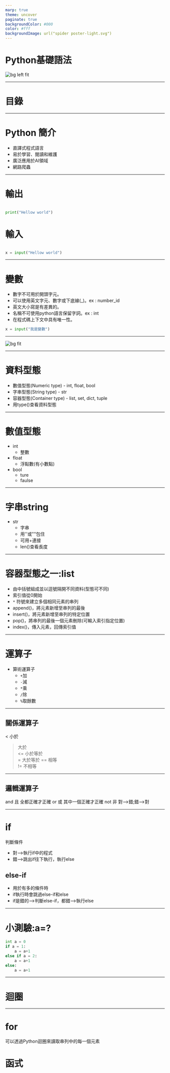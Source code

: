 ```yaml
---
marp: true
theme: uncover
paginate: true
backgroundColor: #000
color: #fff
backgroundImage: url("spider poster-light.svg")
---
```

<style>
  :root{
      --color-background-code: #222222;
    }
marp-pre{
    background: #222222!important;
     border-radius: 13px;
      max-width:80%;
}
code{
    border-radius: 7px;
    background-color: #2222222;
}
div#\:\$p>svg>foreignObject>section :is(pre,marp-pre){

    --preserve-aspect-ratio:none!important;
}
</style>

# Python基礎語法
![bg left fit](https://images.ctfassets.net/mrop88jh71hl/55rrbZfwMaURHZKAUc5oOW/9e5fe805eb03135b82e962e92169ce6d/python-programming-language.png?w=1366&h=1366&q=100&fm=webp)

---
# 目錄

---
# Python 簡介
* 直譯式程式語言
* 易於學習、閱讀和維護
* 廣泛應用於AI領域
* 網路爬蟲

---

# 輸出
```python

print("Hellow world")

```
# 輸入
```python

x = input("Hellow world")

```

---
# 變數
* 數字不可用於開頭字元。
* 可以使用英文字元、數字或下底線(_)。ex : number_id
* 英文大小寫是有差異的。
* 名稱不可使用python語言保留字詞。ex : int
* 在程式碼上下文中具有唯一性。
```python
x = input("我是變數")
```
---
![bg fit](https://2.bp.blogspot.com/-_3mSYmviumc/WqZDKygsbkI/AAAAAAAAC_c/yuBBl5oxiAsyOaODImUXgTkGF5KRqAokACLcBGAs/s1600/python%2B.jpg)

---
# 資料型態
* 數值型態(Numeric type) - int, float, bool
* 字串型態(String type) - str
* 容器型態(Container type) - list, set, dict, tuple
* 用type()查看資料型態
---
# 數值型態
* int 
  * 整數
* float
  * 浮點數(有小數點)
* bool
  * ture
  * faulse
---
# 字串string
* str
  * 字串
  * 用''或""包住
  * 可用+連接
  * len()查看長度
---
# 容器型態之一:list
*  由中括號組成並以逗號隔開不同資料(型態可不同)
*  索引值從0開始
*  `*` 符號來建立多個相同元素的串列
*  append()，將元素新增至串列的最後
*  insert()，將元素新增至串列的特定位置
*  pop()，將串列的最後一個元素刪除(可輸入索引指定位置)
*  index()，傳入元素，回傳索引值

---
# 運算子
* 算術運算子
  * `+`加
  * `-`減
  * `*`乘
  * `/`除
  * `%`取餘數
---
## 關係運算子
<	小於
>	大於	
<=	小於等於	
>=	大於等於
==	相等	
!=	不相等	
---
## 邏輯運算子
and 且 全都正確才正確
or 或 其中一個正確才正確
not 非 對-->錯;錯-->對

---
# if
判斷條件 
* 對-->執行if中的程式  
* 錯-->跳出if往下執行，執行else
## else-if
* 用於有多的條件時
* if執行時會跳過else-if和else
* if是錯的-->判斷else-if，都錯-->執行else

---
# 小測驗:a=?
```python
int a = 0
if a = 1:
    a = a+1
else if a = 2:
    a = a+1
else:
    a = a+1
```
---
# 迴圈


---
# for 
可以透過Python迴圈來讀取串列中的每一個元素
# 函式